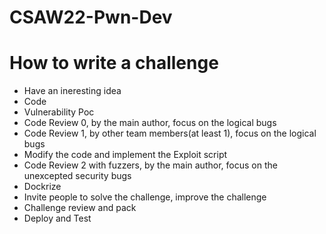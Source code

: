 # CSAW22-Pwn-Dev

# How to write a challenge
- Have an ineresting idea
- Code
- Vulnerability Poc
- Code Review 0, by the main author, focus on the logical bugs
- Code Review 1, by other team members(at least 1),  focus on the logical bugs
- Modify the code and implement the Exploit script
- Code Review 2 with fuzzers, by the main author, focus on the unexcepted security bugs
- Dockrize
- Invite people to solve the challenge, improve the challenge
- Challenge review and pack
- Deploy and Test

